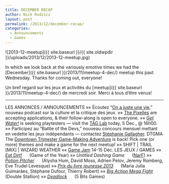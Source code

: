 ```yaml
---
title: DECEMBER RECAP
author: Nick Rudzicz
layout: post
permalink: /2013/12/december-recap/
categories:
  - Announcements
  - Games
---
```

![2013-12-meetup]({{ site.baseurl }}/{{ site.oldwpdir }}/uploads/2013/12/2013-12-meetup.jpg)



In which we look back at the variously emotive times we had the [December]({{ site.baseurl }}/2013/11/meetup-4-dec/) meetup this past Wednesday.
Thanks for coming out, everyone!



Un bref regard sur les jeux et activit&eacute;s du [meetup]({{ site.baseurl }}/2013/11/meetup-4-dec/) de mercredi soir.
Merci &agrave; tous d&#8217;&ecirc;tre venus!
 &nbsp;


---
LES ANNONCES / ANNOUNCEMENTS
 &raquo;&raquo; &Eacute;coutez &#8220;[On a juste une vie](http://www.onajusteunevie.ca/p/podcasts.html),&#8221; nouveau podcast sur la culture et la critique des jeux.
 &raquo;&raquo; [The Pixelles](http://pixelles.ca/) are accepting applications, &#038; their follow-along is open to everyone.
 &raquo;&raquo; *[Get Water!]()* is seeking playtesters &#8212; visit the [TAG Lab](http://tag.hexagram.ca/contact-tag/) today, 5 Dec., @ 16h00.
 &raquo;&raquo; Participez au &#8220;Battle of the Devs,&#8221; nouveau concours mensuel mettant en vedette les jeux ind&eacute;pendants &#8212; contactez [St&eacute;phanie Gallagher](mailto:stephaniegallagher23@gmail.com).
DTGMA
 The [Downtown Trimester Game-Making Adventure](http://oldforum.mrgs.ca/index.php/topic,134.0.html) is back!
 Pick one (or more) themes and make a game for the next meetup!
 &raquo;&raquo; SHIFT | TRAIL [MIX] | WIZARD WEATHER &laquo;&laquo;
 [Game Jam](https://www.facebook.com/events/687610694602978/) 14-15 D&eacute;c.
LES JEUX / GAMES
 &raquo;&raquo; *[Eat Dirt!](http://www.thegoty.com/eat-dirt)*
 &nbsp;&nbsp;&nbsp;&nbsp; (Game of the Year)
 &raquo;&raquo; *Untitled Dashing Game*
 &nbsp;&nbsp;&nbsp;&nbsp; ([NarF](http://blogue.narf.ca/))
 &raquo;&raquo; *[Potion Pitcher](http://inner-maze.fr/Games/Potion_Pitcher/)*
 &nbsp;&nbsp;&nbsp;&nbsp; (Alysha Hum, David Moss, Adrien Pelov, Jeremy Romberg, Eve Trudel Levesque)
 &raquo;&raquo; *[Prix du livre jeunesse 2013](http://arene.bibliomontreal.com/le-jeu-du-prix-du-livre-jeunesse-2013)*
 &nbsp;&nbsp;&nbsp;&nbsp; (Maria Julia Guimar&atilde;es, St&eacute;phane Dufour, Thierry Robert)
 &raquo;&raquo; *[Big Action Mega Fight](http://bigactionmegafight.com/)*
 &nbsp;&nbsp;&nbsp;&nbsp; (Double Stallion)
 &raquo;&raquo; *[Deadlock](http://www.deadlock-game.com/)*
 &nbsp;&nbsp;&nbsp;&nbsp; (5 Bits Games)
 &nbsp;
 &nbsp;
